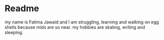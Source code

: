 # Readme
my name is Fatima Jawaid and I am struggling, learning and walking on egg shells because mids are so near. my hobbies are skating, writing and sleeping. 
